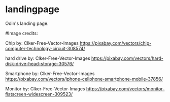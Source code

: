 # landingpage
Odin's landing page.

#Image credits:


Chip by: Clker-Free-Vector-Images
https://pixabay.com/vectors/chip-computer-technology-circuit-308574/

hard drive by: Clker-Free-Vector-Images
https://pixabay.com/vectors/hard-disk-drive-head-storage-30576/

Smartphone by: Clker-Free-Vector-Images
https://pixabay.com/vectors/iphone-cellphone-smartphone-mobile-37856/

Monitor by: Clker-Free-Vector-Images
https://pixabay.com/vectors/monitor-flatscreen-widescreen-309523/